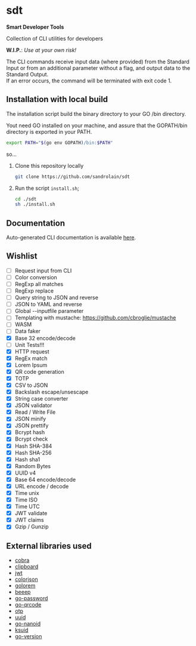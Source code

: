 # sdt

**Smart Developer Tools**

Collection of CLI utilities for developers

**W.I.P.**: *Use at your own risk!*

The CLI commands receive input data (where provided) from the Standard Input or from an additional parameter without a flag, and output data to the Standard Output.  
If an error occurs, the command will be terminated with exit code 1.

## Installation with local build

The installation script build the binary directory to your GO /bin directory.

Yout need GO installed on your machine, and assure that the GOPATH/bin directory is exported in your PATH.

```sh
export PATH="$(go env GOPATH)/bin:$PATH"
```

so...

1. Clone this repository locally
   ```sh
   git clone https://github.com/sandrolain/sdt
   ```
2. Run the script `install.sh`;
   ```sh
   cd ./sdt
   sh ./install.sh
   ```



## Documentation

Auto-generated CLI documentation is available [here](./docs/sdt.md).

## Wishlist

- [ ] Request input from CLI
- [ ] Color conversion
- [ ] RegExp all matches
- [ ] RegExp replace
- [ ] Query string to JSON and reverse
- [ ] JSON to YAML and reverse
- [ ] Global --inputfile parameter
- [ ] Templating with mustache: https://github.com/cbroglie/mustache
- [ ] WASM
- [ ] Data faker
- [x] Base 32 encode/decode
- [ ] Unit Tests!!!
- [x] HTTP request
- [x] RegEx match
- [x] Lorem Ipsum
- [x] QR code generation
- [x] TOTP 
- [x] CSV to JSON
- [x] Backslash escape/unsescape
- [x] String case converter
- [x] JSON validator
- [x] Read / Write File
- [x] JSON minify
- [x] JSON prettify
- [x] Bcrypt hash
- [x] Bcrypt check
- [x] Hash SHA-384
- [x] Hash SHA-256
- [x] Hash sha1
- [x] Random Bytes
- [x] UUID v4
- [x] Base 64 encode/decode
- [x] URL encode / decode
- [x] Time unix
- [x] Time ISO
- [x] Time UTC
- [x] JWT validate
- [x] JWT claims
- [x] Gzip / Gunzip

## External libraries used
- [cobra](https://github.com/spf13/cobra)
- [clipboard](https://github.com/atotto/clipboard)
- [jwt](https://github.com/golang-jwt/jwt)
- [colorjson](https://github.com/TylerBrock/colorjson)
- [golorem](https://github.com/drhodes/golorem)
- [beeep](https://github.com/gen2brain/beeep)
- [go-password](https://github.com/sethvargo/go-password)
- [go-qrcode](https://github.com/skip2/go-qrcode)
- [otp](https://github.com/pquerna/otp)
- [uuid](https://github.com/google/uuid)
- [go-nanoid](https://github.com/matoous/go-nanoid)
- [ksuid](https://github.com/segmentio/ksuid) 
- [go-version](https://github.com/christopherhein/go-version)

